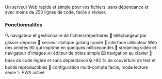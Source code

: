 Un serveur Web rapide et simple pour vos fichiers, sans dépendance et avec moins de 250 lignes de code, facile à réviser.

### Fonctionnalités

🔍 navigateur et gestionnaire de fichiers/répertoires
📩 téléchargeur par glisser-déposer
🥂 serveur statique golang rapide
💾 interface utilisateur Web des années 90 qui imprime en quelques millisecondes
📸 streaming vidéo et navigateur d'images
✍️ éditeur de notes simple
⌨️ navigation au clavier
🚀 base de code légère et sans dépendance
🔒 >95 % de couverture de test et builds reproductibles
💑 configuration multi-compte facile, mode lecture seule
✨ PWA activé